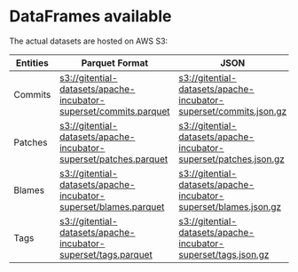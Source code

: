 # DataFrames available

The actual datasets are hosted on AWS S3:

Entities|Parquet Format|JSON
---|---|---
Commits|[s3://gitential-datasets/apache-incubator-superset/commits.parquet](https://s3.amazonaws.com/gitential-datasets/apache-incubator-superset/commits.parquet)|[s3://gitential-datasets/apache-incubator-superset/commits.json.gz](https://s3.amazonaws.com/gitential-datasets/apache-incubator-superset/commits.json.gz)
Patches|[s3://gitential-datasets/apache-incubator-superset/patches.parquet](https://s3.amazonaws.com/gitential-datasets/apache-incubator-superset/patches.parquet)|[s3://gitential-datasets/apache-incubator-superset/patches.json.gz](https://s3.amazonaws.com/gitential-datasets/apache-incubator-superset/patches.json.gz)
Blames|[s3://gitential-datasets/apache-incubator-superset/blames.parquet](https://s3.amazonaws.com/gitential-datasets/apache-incubator-superset/blames.parquet)|[s3://gitential-datasets/apache-incubator-superset/blames.json.gz](https://s3.amazonaws.com/gitential-datasets/apache-incubator-superset/blames.json.gz)
Tags|[s3://gitential-datasets/apache-incubator-superset/tags.parquet](https://s3.amazonaws.com/gitential-datasets/apache-incubator-superset/tags.parquet)|[s3://gitential-datasets/apache-incubator-superset/tags.json.gz](https://s3.amazonaws.com/gitential-datasets/apache-incubator-superset/tags.json.gz)
